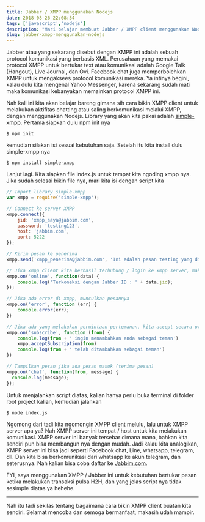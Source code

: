 ```yaml
---
title: Jabber / XMPP menggunakan Nodejs
date: 2018-08-26 22:08:54
tags: ['javascript','nodejs']
description: "Mari belajar membuat Jabber / XMPP client menggunakan Nodejs. XMPP ini adalah sebuah protocol komunikasi yang berbasis XML"
slug: jabber-xmpp-menggunakan-nodejs
---
```


Jabber atau yang sekarang disebut dengan XMPP ini adalah sebuah protocol komunikasi yang berbasis XML. Perusahaan yang memakai protocol XMPP untuk bertukar text atau komunikasi adalah Google Talk (Hangout), Live Journal, dan Ovi. Facebook chat juga memperbolehkan XMPP untuk mengaksees protocol komunikasi mereka. Ya intinya begini, kalau dulu kita mengenal Yahoo Messenger, karena sekarang sudah mati maka komunikasi kebanyakan memainkan protocol XMPP ini.

Nah kali ini kita akan belajar bareng gimana sih cara bikin XMPP client untuk melakukan aktifitas chatting atau saling berkomunikasi melalui XMPP, dengan menggunakan Nodejs. Library yang akan kita pakai adalah [simple-xmpp](https://github.com/simple-xmpp/node-simple-xmpp). Pertama siapkan dulu npm init nya

```
$ npm init
```

kemudian silakan isi sesuai kebutuhan saja. Setelah itu kita install dulu simple-xmpp nya

```
$ npm install simple-xmpp
```

Lanjut lagi. Kita siapkan file index.js untuk tempat kita ngoding xmpp nya. Jika sudah selesai bikin file nya, mari kita isi dengan script kita

```javascript
// Import library simple-xmpp
var xmpp = require('simple-xmpp');

// Connect ke server XMPP
xmpp.connect({
	jid: 'xmpp_saya@jabbim.com',
	password: 'testing123',
	host: 'jabbim.com',
	port: 5222
});

// Kirim pesan ke penerima
xmpp.send('xmpp_penerima@jabbim.com', 'Ini adalah pesan testing yang dikirim dari xmpp_saya ke xmpp_penerima', false);

// Jika xmpp client kita berhasil terhubung / login ke xmpp server, maka tampilkan pesan berikut
xmpp.on('online', function(data) {
	console.log('Terkoneksi dengan Jabber ID : ' + data.jid);
});

// Jika ada error di xmpp, munculkan pesannya
xmpp.on('error', function (err) {
	console.error(err);
})

// Jika ada yang melakukan permintaan pertemanan, kita accept secara otomatis
xmpp.on('subscribe', function (from) {
	console.log(from + ' ingin menambahkan anda sebagai teman')
	xmpp.acceptSubscription(from)
	console.log(from + ' telah ditambahkan sebagai teman')
})

// Tampilkan pesan jika ada pesan masuk (terima pesan)
xmpp.on('chat', function(from, message) {
  console.log(message);
});
```

Untuk menjalankan script diatas, kalian hanya perlu buka terminal di folder root project kalian, kemudian jalankan

```
$ node index.js
```

Ngomong dari tadi kita ngomongin XMPP client melulu, lalu untuk XMPP server apa ya? Nah XMPP server ini tempat / host untuk kita melakukan komunikasi. XMPP server ini banyak tersebar dimana mana, bahkan kita sendiri pun bisa membangun nya dengan mudah. Jadi kalau kita analogikan, XMPP server ini bisa jadi seperti Facebook chat, Line, whatsapp, telegram, dll. Dan kita bisa berkomunikasi dari whatsapp ke akun telegram, dan seterusnya. Nah kalian bisa coba daftar ke [Jabbim.com](https://www.jabbim.com/).

FYI, saya menggunakan XMPP / Jabber ini untuk kebutuhan bertukar pesan ketika melakukan transaksi pulsa H2H, dan yang jelas script nya tidak sesimple diatas ya hehehe.

<hr/>

Nah itu tadi sekilas tentang bagaimana cara bikin XMPP client buatan kita sendiri. Selamat mencoba dan semoga bermanfaat, makasih udah mampir.
